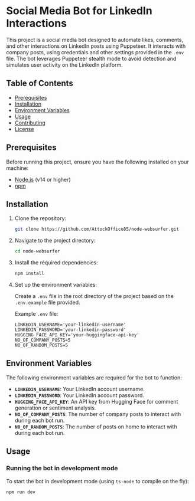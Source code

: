# Social Media Bot for LinkedIn Interactions

This project is a social media bot designed to automate likes, comments, and other interactions on LinkedIn posts using Puppeteer. It interacts with company posts, using credentials and other settings provided in the `.env` file. The bot leverages Puppeteer stealth mode to avoid detection and simulates user activity on the LinkedIn platform.

## Table of Contents
- [Prerequisites](#prerequisites)
- [Installation](#installation)
- [Environment Variables](#environment-variables)
- [Usage](#usage)
- [Contributing](#contributing)
- [License](#license)

## Prerequisites
Before running this project, ensure you have the following installed on your machine:
- [Node.js](https://nodejs.org/) (v14 or higher)
- [npm](https://www.npmjs.com/get-npm)

## Installation

1. Clone the repository:

    ```bash
    git clone https://github.com/AttockOffice85/node-websurfer.git
    ```

2. Navigate to the project directory:

    ```bash
    cd node-websurfer
    ```

3. Install the required dependencies:

    ```bash
    npm install
    ```

4. Set up the environment variables:

    Create a `.env` file in the root directory of the project based on the `.env.example` file provided.

    Example `.env` file:
    ```env
    LINKEDIN_USERNAME='your-linkedin-username'
    LINKEDIN_PASSWORD='your-linkedin-password'
    HUGGING_FACE_API_KEY='your-huggingface-api-key'
    NO_OF_COMPANY_POSTS=5
    NO_OF_RANDOM_POSTS=5
    ```

## Environment Variables
The following environment variables are required for the bot to function:

- **`LINKEDIN_USERNAME`**: Your LinkedIn account username.
- **`LINKEDIN_PASSWORD`**: Your LinkedIn account password.
- **`HUGGING_FACE_API_KEY`**: An API key from Hugging Face for comment generation or sentiment analysis.
- **`NO_OF_COMPANY_POSTS`**: The number of company posts to interact with during each bot run.
- **`NO_OF_RANDOM_POSTS`**: The number of posts on home to interact with during each bot run.

## Usage

### Running the bot in development mode

To start the bot in development mode (using `ts-node` to compile on the fly):

```bash
npm run dev
